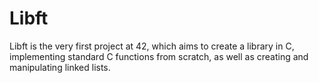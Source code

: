 # Libft

Libft is the very first project at 42, which aims to create a library in C, implementing standard C functions from scratch, as well as creating and manipulating linked lists.
